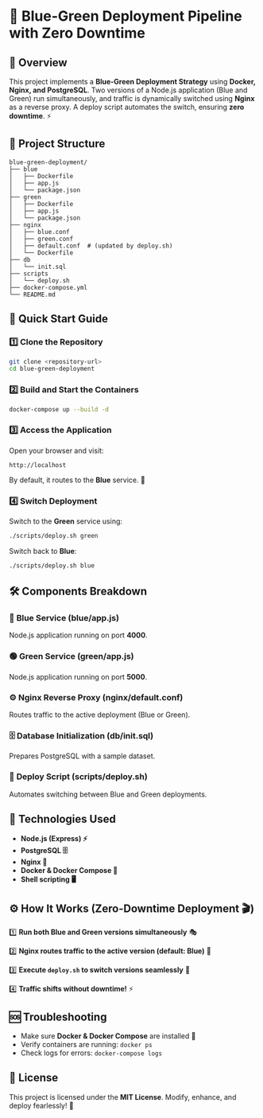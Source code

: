 # 🚀 Blue-Green Deployment Pipeline with Zero Downtime

## 🌟 Overview
This project implements a **Blue-Green Deployment Strategy** using **Docker, Nginx, and PostgreSQL**. Two versions of a Node.js application (Blue and Green) run simultaneously, and traffic is dynamically switched using **Nginx** as a reverse proxy. A deploy script automates the switch, ensuring **zero downtime**. ⚡

## 📂 Project Structure
```
blue-green-deployment/
├── blue
│   ├── Dockerfile
│   ├── app.js
│   └── package.json
├── green
│   ├── Dockerfile
│   ├── app.js
│   └── package.json
├── nginx
│   ├── blue.conf
│   ├── green.conf
│   ├── default.conf  # (updated by deploy.sh)
│   └── Dockerfile
├── db
│   └── init.sql
├── scripts
│   └── deploy.sh
├── docker-compose.yml
└── README.md
```

## 🚀 Quick Start Guide

### 1️⃣ Clone the Repository
```bash
git clone <repository-url>
cd blue-green-deployment
```

### 2️⃣ Build and Start the Containers
```bash
docker-compose up --build -d
```

### 3️⃣ Access the Application
Open your browser and visit:
```
http://localhost
```
By default, it routes to the **Blue** service. 🎉

### 4️⃣ Switch Deployment
Switch to the **Green** service using:
```bash
./scripts/deploy.sh green
```
Switch back to **Blue**:
```bash
./scripts/deploy.sh blue
```

## 🛠 Components Breakdown
### 🔵 **Blue Service (blue/app.js)**
Node.js application running on port **4000**.

### 🟢 **Green Service (green/app.js)**
Node.js application running on port **5000**.

### ⚙️ **Nginx Reverse Proxy (nginx/default.conf)**
Routes traffic to the active deployment (Blue or Green).

### 🗄 **Database Initialization (db/init.sql)**
Prepares PostgreSQL with a sample dataset.

### 🤖 **Deploy Script (scripts/deploy.sh)**
Automates switching between Blue and Green deployments.

## 🔧 Technologies Used
- **Node.js (Express) ⚡**
- **PostgreSQL 🗄**
- **Nginx 🚦**
- **Docker & Docker Compose 🐳**
- **Shell scripting 🖥**

## ⚙️ How It Works (Zero-Downtime Deployment 🎬)

1️⃣ **Run both Blue and Green versions simultaneously** 🎭

2️⃣ **Nginx routes traffic to the active version (default: Blue)** 🚦

3️⃣ **Execute `deploy.sh` to switch versions seamlessly** 🔄

4️⃣ **Traffic shifts without downtime!** ⚡

## 🆘 Troubleshooting
- Make sure **Docker & Docker Compose** are installed 🐳
- Verify containers are running: `docker ps`
- Check logs for errors: `docker-compose logs`

## 📜 License
This project is licensed under the **MIT License**. Modify, enhance, and deploy fearlessly! 🚀


